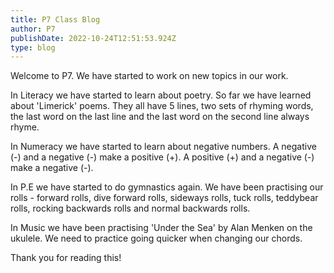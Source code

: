 ```yaml
---
title: P7 Class Blog
author: P7
publishDate: 2022-10-24T12:51:53.924Z
type: blog
---
```

Welcome to P7. We have started to work on new topics in our work. 

In Literacy we have started to learn about poetry.  So far we have learned about 'Limerick' poems. They all have 5 lines, two sets of rhyming words, the last word on the last line and the last word on the second line always rhyme.

In Numeracy we have started to learn about negative numbers. A negative (-) and a negative (-) make a positive (+). A positive (+) and a negative (-) make a negative (-).

In P.E we have started to do gymnastics again. We have been practising our rolls - forward rolls, dive forward rolls, sideways rolls, tuck rolls, teddybear rolls, rocking backwards rolls and normal backwards rolls. 

In Music we have been practising 'Under the Sea' by Alan Menken on the ukulele. We need to practice going quicker when changing our chords.

Thank you for reading this!
